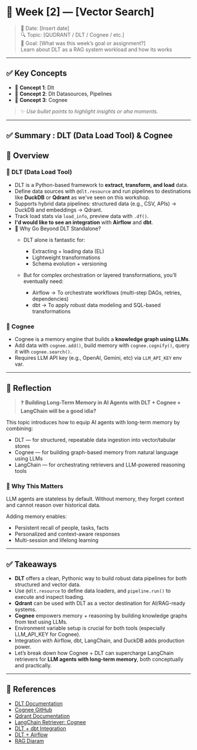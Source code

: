 # 📝 Week [2] — [Vector Search]

> 📅 Date: [Insert date]  
> 🔍 Topic: [QUDRANT / DLT / Cognee / etc.]  
> 🎯 Goal: [What was this week’s goal or assignment?]  
Learn about DLT as a RAG system workload  and how its works

---

## ✅ Key Concepts

- 🔹 **Concept 1**: Dlt  
- 🔹 **Concept 2**: Dlt Datasources, Pipelines  
- 🔹 **Concept 3**: Cognee

> ✨ _Use bullet points to highlight insights or aha moments._

---


## ✅ Summary : DLT (Data Load Tool) & Cognee

## 🧠 Overview

### 🔷 DLT (Data Load Tool)
- DLT is a Python-based framework to **extract, transform, and load** data.
- Define data sources with `@dlt.resource` and run pipelines to destinations like **DuckDB** or **Qdrant** as we've seen on this workshop.
- Supports hybrid data pipelines: structured data (e.g., CSV, APIs) → DuckDB and embeddings → Qdrant.
- Track load stats via `load_info`, preview data with `.df()`.
- **I'd would like to see an integration** with **Airflow** and **dbt**.
- 🚀 Why Go Beyond DLT Standalone?
    - DLT alone is fantastic for:

        - Extracting + loading data (EL)
        - Lightweight transformations
        - Schema evolution + versioning

    - But for complex orchestration or layered transformations, you’ll eventually need:

        - Airflow → To orchestrate workflows (multi-step DAGs, retries, dependencies)
        - dbt → To apply robust data modeling and SQL-based transformations

### 🔷 Cognee
- Cognee is a memory engine that builds a **knowledge graph using LLMs**.
- Add data with `cognee.add()`, build memory with `cognee.cognify()`, query it with `cognee.search()`.
- Requires LLM API key (e.g., OpenAI, Gemini, etc) via `LLM_API_KEY` env var.


---

## 💬 Reflection 

> ❓ **Building Long-Term Memory in AI Agents with DLT + Cognee + LangChain will be a good idia?**

This topic introduces how to equip AI agents with long-term memory by combining:
- DLT — for structured, repeatable data ingestion into vector/tabular stores
- Cognee — for building graph-based memory from natural language using LLMs
- LangChain — for orchestrating retrievers and LLM-powered reasoning tools


### 🧠 Why This Matters

LLM agents are stateless by default. Without memory, they forget context and cannot reason over historical data.

Adding memory enables:
- Persistent recall of people, tasks, facts
- Personalized and context-aware responses
- Multi-session and lifelong learning

---


## ✅  Takeaways

- **DLT** offers a clean, Pythonic way to build robust data pipelines for both structured and vector data.
- Use `@dlt.resource` to define data loaders, and `pipeline.run()` to execute and inspect loading.
- **Qdrant** can be used with DLT as a vector destination for AI/RAG-ready systems.
- **Cognee** empowers memory + reasoning by building knowledge graphs from text using LLMs.
- Environment variable setup is crucial for both tools (especially LLM_API_KEY for Cognee).
- Integration with Airflow, dbt, LangChain, and DuckDB adds production power.
- Let’s break down how Cognee + DLT can supercharge LangChain retrievers for **LLM agents with long-term memory**, both conceptually and practically.

---

## 🔗 References

- [DLT Documentation](https://docs.dlthub.co)
- [Cognee GitHub](https://github.com/topoteretes/cognee)
- [Qdrant Documentation](https://qdrant.tech/documentation/)
- [LangChain Retriever: Cognee](https://python.langchain.com/docs/integrations/retrievers/cognee/)
- [DLT + dbt Integration](https://docs.dlthub.co/docs/dbt/overview)
- [DLT + Airflow](https://docs.dlthub.co/docs/integrations/airflow)
- [RAG Diaram](https://myscale.com/blog/assets/img/RAG.5a5e725d.png)
